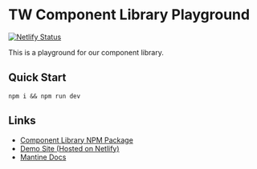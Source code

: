 # TW Component Library Playground

[![Netlify Status](https://api.netlify.com/api/v1/badges/12d3f306-02aa-4e16-bab3-65f1bc6c08a7/deploy-status)](https://app.netlify.com/sites/tw-components-playground/deploys)

This is a playground for our component library.

## Quick Start

`npm i && npm run dev`

## Links

- [Component Library NPM Package](https://www.npmjs.com/package/@weaverwhale/tw-components)
- [Demo Site (Hosted on Netlify)](https://tw-components-playground.netlify.app/)
- [Mantine Docs](https://mantine.dev/pages/getting-started/)
